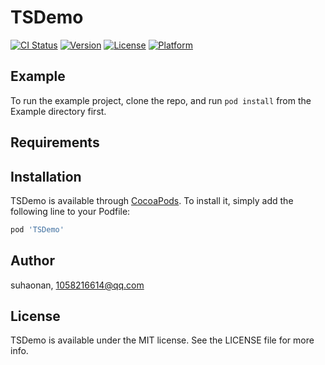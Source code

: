 # TSDemo

[![CI Status](https://img.shields.io/travis/suhaonan/TSDemo.svg?style=flat)](https://travis-ci.org/suhaonan/TSDemo)
[![Version](https://img.shields.io/cocoapods/v/TSDemo.svg?style=flat)](https://cocoapods.org/pods/TSDemo)
[![License](https://img.shields.io/cocoapods/l/TSDemo.svg?style=flat)](https://cocoapods.org/pods/TSDemo)
[![Platform](https://img.shields.io/cocoapods/p/TSDemo.svg?style=flat)](https://cocoapods.org/pods/TSDemo)

## Example

To run the example project, clone the repo, and run `pod install` from the Example directory first.

## Requirements

## Installation

TSDemo is available through [CocoaPods](https://cocoapods.org). To install
it, simply add the following line to your Podfile:

```ruby
pod 'TSDemo'
```

## Author

suhaonan, 1058216614@qq.com

## License

TSDemo is available under the MIT license. See the LICENSE file for more info.

